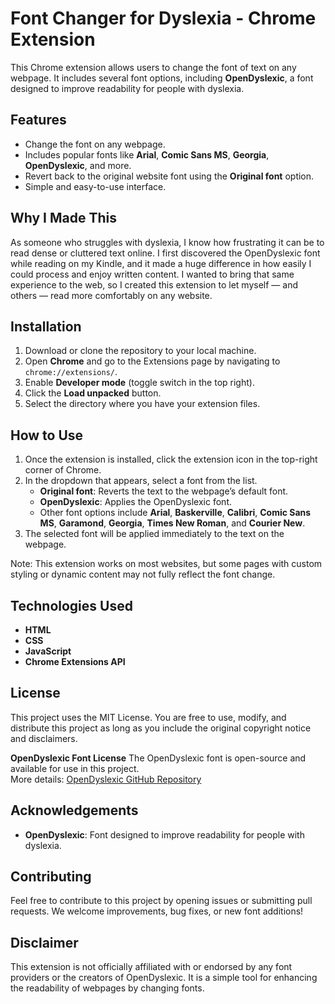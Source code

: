 # Font Changer for Dyslexia - Chrome Extension

This Chrome extension allows users to change the font of text on any webpage. It includes several font options, including **OpenDyslexic**, a font designed to improve readability for people with dyslexia.

## Features
- Change the font on any webpage.
- Includes popular fonts like **Arial**, **Comic Sans MS**, **Georgia**, **OpenDyslexic**, and more.
- Revert back to the original website font using the **Original font** option.
- Simple and easy-to-use interface.

## Why I Made This
As someone who struggles with dyslexia, I know how frustrating it can be to read dense or cluttered text online. I first discovered the OpenDyslexic font while reading on my Kindle, and it made a huge difference in how easily I could process and enjoy written content. I wanted to bring that same experience to the web, so I created this extension to let myself — and others — read more comfortably on any website.

## Installation
1. Download or clone the repository to your local machine.
2. Open **Chrome** and go to the Extensions page by navigating to `chrome://extensions/`.
3. Enable **Developer mode** (toggle switch in the top right).
4. Click the **Load unpacked** button.
5. Select the directory where you have your extension files.

## How to Use
1. Once the extension is installed, click the extension icon in the top-right corner of Chrome.
2. In the dropdown that appears, select a font from the list.
   - **Original font**: Reverts the text to the webpage’s default font.
   - **OpenDyslexic**: Applies the OpenDyslexic font.
   - Other font options include **Arial**, **Baskerville**, **Calibri**, **Comic Sans MS**, **Garamond**, **Georgia**, **Times New Roman**, and **Courier New**.
3. The selected font will be applied immediately to the text on the webpage.

Note: This extension works on most websites, but some pages with custom styling or dynamic content may not fully reflect the font change.

## Technologies Used
- **HTML**
- **CSS**
- **JavaScript**
- **Chrome Extensions API**

## License
This project uses the MIT License. You are free to use, modify, and distribute this project as long as you include the original copyright notice and disclaimers.

**OpenDyslexic Font License**
The OpenDyslexic font is open-source and available for use in this project.  
More details: [OpenDyslexic GitHub Repository](https://github.com/antijingoist/open-dyslexic)

## Acknowledgements
- **OpenDyslexic**: Font designed to improve readability for people with dyslexia.

## Contributing
Feel free to contribute to this project by opening issues or submitting pull requests. We welcome improvements, bug fixes, or new font additions!

## Disclaimer
This extension is not officially affiliated with or endorsed by any font providers or the creators of OpenDyslexic. It is a simple tool for enhancing the readability of webpages by changing fonts.
